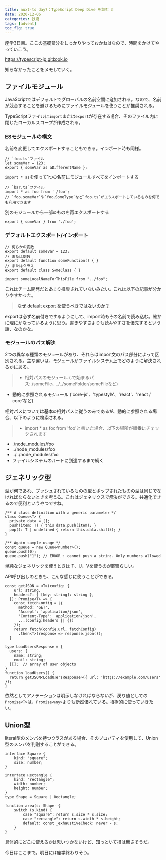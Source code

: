 ```yaml
---
title: nuxt-ts day7：TypeScript Deep Dive を読む 3
date: 2020-12-06
categories: 技術
tags: [advent]
toc_flg: true
---
```


座学3日目。ここの基礎部分をしっかりやっておかねばなので、時間をかけてやっていこう。

https://typescript-jp.gitbook.io

知らなかったことをメモしていく。

## ファイルモジュール

JavaScriptではデフォルトでグローバルの名前空間に追加される。なので、名前が競合することを避けるためにファイルモジュールを使うことが推奨される。

TypeScriptファイルに`import`または`export`が存在する場合、そのファイル内に閉じたローカルスコープが作成される。

### ESモジュールの構文

名前を変更してエクスポートすることもできる。インポート時も同様。

~~~ts{}[]
// `foo.ts`ファイル
let someVar = 123;
export { someVar as aDifferentName };
~~~

`import * as`を使って1つの名前にモジュールすべてをインポートする

~~~ts{}[]
// `bar.ts`ファイル
import * as foo from './foo';
// `foo.someVar`や`foo.SomeType`など`foo.ts`がエクスポートしているものを何でも利用できます
~~~

別のモジュールから一部のものを再エクスポートする

~~~ts{}[]
export { someVar } from './foo';
~~~

### デフォルトエクスポート/インポート

~~~ts{}[]
// 何らかの変数
export default someVar = 123;
// または関数
export default function someFunction() { }
// またはクラス
export default class SomeClass { }
~~~

~~~ts{}[]
import someLocalNameForThisFile from "../foo";
~~~

これはチーム開発だとあまり推奨されていないみたい。これは以下の記事が分かりやすかった。

> [なぜ default export を使うべきではないのか？](https://engineering.linecorp.com/ja/blog/you-dont-need-default-export/)

exportは必ず名前付きでするようにして、import時もその名前で読み込む。確かに理にかなっているように思う。書きやすさよりも読みやすさを優先するという話、なのかな。

### モジュールのパス解決

2つの異なる種類のモジュールがあり、それらはimport文のパス部分によって区別される。主な違いは、モジュールがファイルシステム上でどのように解決されるかにある。

> - 相対パスのモジュール (.で始まるパス:./someFile、../../someFolder/someFileなど)
 - 動的に参照されるモジュール ('core-js'、'typestyle'、'react'、'react / core'など)

相対パスについては基本の相対パスに従うのみであるが、動的に参照される場合、以下のように検索される。

> - import * as foo from 'foo'と書いた場合、以下の場所が順番にチェックされます
  - ./node_modules/foo
  - ../node_modules/foo
  - ../../node_modules/foo
  - ファイルシステムのルートに到達するまで続く

## ジェネリック型

型が何であれ、プッシュされているものの型とポップされたものの型は同じでなければならないときを考える。これはジェネリクスで解決ができる。共通化できるので便利というやつですね。

~~~ts{}[]
/** A class definition with a generic parameter */
class Queue<T> {
  private data = [];
  push(item: T) { this.data.push(item); }
  pop(): T | undefined { return this.data.shift(); }
}

/** Again sample usage */
const queue = new Queue<number>();
queue.push(0);
queue.push("1"); // ERROR : cannot push a string. Only numbers allowed
~~~

単純なジェネリックを使うときは T、U、Vを使うのが慣習らしい。

API呼び出しのときも、こんな感じに使うことができる。

~~~ts{}[]
const getJSON = <T>(config: {
    url: string,
    headers?: { [key: string]: string },
  }): Promise<T> => {
    const fetchConfig = ({
      method: 'GET',
      'Accept': 'application/json',
      'Content-Type': 'application/json',
      ...(config.headers || {})
    });
    return fetch(config.url, fetchConfig)
      .then<T>(response => response.json());
  }
~~~

~~~ts{}[]
type LoadUsersResponse = {
  users: {
    name: string;
    email: string;
  }[];  // array of user objects
}
function loadUsers() {
  return getJSON<LoadUsersResponse>({ url: 'https://example.com/users' });
}
~~~

依然としてアノテーションは明示しなければならないが、戻り値としての`Promise<T>`は、`Promise<any>`よりも断然優れている。積極的に使っていきたい。

## Union型

literal型のメンバを持つクラスがある場合、そのプロパティを使用して、Union型のメンバを判別することができる。

~~~ts{}[]
interface Square {
    kind: "square";
    size: number;
}

interface Rectangle {
    kind: "rectangle";
    width: number;
    height: number;
}
type Shape = Square | Rectangle;
~~~

~~~ts{}[]
function area(s: Shape) {
    switch (s.kind) {
        case "square": return s.size * s.size;
        case "rectangle": return s.width * s.height;
        default: const _exhaustiveCheck: never = s;
    }
}
~~~

具体的にどこに使えるかは思いつかないけど、知っといて損は無さそうだ。



今日はここまで。明日には座学終わりそう。